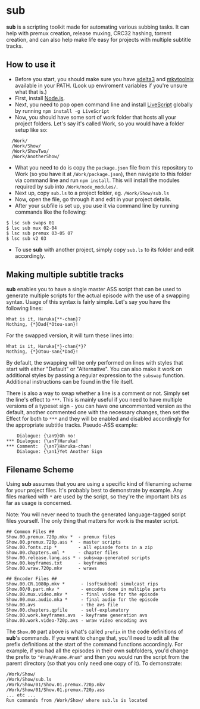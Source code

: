 # sub

**sub** is a scripting toolkit made for automating various subbing tasks.
It can help with premux creation, release muxing, CRC32 hashing, torrent creation, and can also help make life easy for projects with multiple subtitle tracks.

## How to use it

* Before you start, you should make sure you have [xdelta3](http://xdelta.org/) and [mkvtoolnix](https://www.bunkus.org/videotools/mkvtoolnix/) available in your PATH. (Look up enviroment variables if you're unsure what that is.)
* First, install [Node.js](https://nodejs.org/).
* Next, you need to pop open command line and install [LiveScript](http://livescript.net/) globally by running `npm install -g LiveScript`
* Now, you should have some sort of work folder that hosts all your project folders. Let's say it's called Work, so you would have a folder setup like so:
```
  /Work/
  /Work/Show/
  /Work/ShowTwo/
  /Work/AnotherShow/
```
* What you need to do is copy the `package.json` file from this repository to Work (so you have it at `/Work/package.json`), then navigate to this folder via command line and run `npm install`. This will install the modules required by sub into `/Work/node_modules/`.
* Next up, copy `sub.ls` to a project folder, eg. `/Work/Show/sub.ls`
* Now, open the file, go through it and edit in your project details.
* After your subfile is set up, you use it via command line by running commands like the following:
```
$ lsc sub swaps 01
$ lsc sub mux 02-04
$ lsc sub premux 03-05 07
$ lsc sub v2 03
```
* To use **sub** with another project, simply copy `sub.ls` to its folder and edit accordingly.

## Making multiple subtitle tracks

**sub** enables you to have a single master ASS script that can be used to generate multiple scripts for the actual episode with the use of a swapping syntax. Usage of this syntax is fairly simple. Let's say you have the following lines:
```
What is it, Haruka{**-chan}?
Nothing, {*}Dad{*Otou-san}!
```
For the swapped version, it will turn these lines into:
```
What is it, Haruka{*}-chan{*}?
Nothing, {*}Otou-san{*Dad}!
```
By default, the swapping will be only performed on lines with styles that
start with either "Default" or "Alternative". You can also make it work on
additional styles by passing a regular expression to the `subswap` function. Additional instructions can be found in the file itself.

There is also a way to swap whether a line is a comment or not. Simply set the line's effect to `***`. This is mainly useful if you need to have multiple versions of a typeset sign - you can have one uncommented version as the default, another commented one with the necessary changes, then set the Effect for both to `***` and they will be enabled and disabled accordingly for the appropriate subtitle tracks. Pseudo-ASS example:
```
    Dialogue: {\an9}Oh no!
*** Dialogue: {\an7}Haruka!
*** Comment:  {\an7}Haruka-chan!
    Dialogue: {\an1}Yet Another Sign
```

## Filename Scheme

Using **sub** assumes that you are using a specific kind of filenaming scheme
for your project files. It's probably best to demonstrate by example. Any files marked with `*` are used by the script, so they're the important bits as far as usage is concerned.

Note: You will never need to touch the generated language-tagged script files yourself. The only thing that matters for work is the master script.

```
## Common Files ##
Show.00.premux.720p.mkv *  - premux files
Show.00.premux.720p.ass *  - master scripts
Show.00.fonts.zip *        - all episode fonts in a zip
Show.00.chapters.xml *     - chapter files
Show.00.release.lang.ass * - subswap-generated scripts
Show.00.keyframes.txt      - keyframes
Show.00.wraw.720p.mkv      - wraws

## Encoder Files ##
Show.00.CR.1080p.mkv *      - (softsubbed) simulcast rips
Show.00/0.part.mkv *        - encodes done in multiple parts
Show.00.mux.video.mkv *     - final video for the episode
Show.00.mux.audio.mka *     - final audio for the episode
Show.00.avs                 - the avs file
Show.00.chapters.qpfile     - self-explanatory
Show.00.work.keyframes.avs  - keyframe generation avs
Show.00.work.video-720p.avs - wraw video encoding avs
```
The `Show.00` part above is what's called `prefix` in the code definitions of **sub**'s commands. If you want to change that, you'll need to edit all the prefix definitions at the start of the command functions accordingly. For example, if you had all the episodes in their own subfolders, you'd change the prefix to `"#num/#name.#num"` and then you would run the script from the
parent directory (so that you only need one copy of it). To demonstrate:
```
/Work/Show/
/Work/Show/sub.ls
/Work/Show/01/Show.01.premux.720p.mkv
/Work/Show/01/Show.01.premux.720p.ass
... etc ...
Run commands from /Work/Show/ where sub.ls is located
```